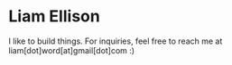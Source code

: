 # Liam Ellison

I like to build things. For inquiries, feel free to reach me at liam[dot]word[at]gmail[dot]com :)
